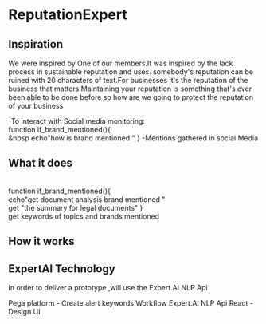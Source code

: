# ReputationExpert

<h2>Inspiration</h2>

We were inspired by One of our members.It was inspired by the lack   process in  sustainable reputation and uses. somebody's reputation can be ruined with 20 characters of text.For businesses it's the reputation of the business that matters.Maintaining your reputation is something that's ever been able to be done before so how are we going to protect the reputation of your business

-To interact with Social media monitoring: <br/>
function if_brand_mentioned(){
 <br/> &nbsp echo"how is brand mentioned "
}
-Mentions gathered in social Media 

<h2>What it does</h2> <br/>
function if_brand_mentioned(){
<br/> echo"get document analysis brand mentioned "
 <br/>get "the summary for legal documents"
} <br/>
 get keywords of topics  and brands mentioned  
 
 <h2>How it works </h2>
 
  <h2>ExpertAI Technology</h2>
In order to deliver a prototype ,will use the Expert.AI NLP Api

Pega platform - Create alert keywords Workflow 
Expert.AI NLP Api 
React -Design UI
